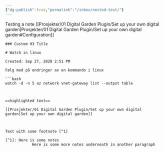 ```yaml
---
{"dg-publish":true,"permalink":"/inbox/nested-test/"}
---
```

Testing a note
[[Prosjekter/01 Digital Garden Plugin/Set up your own digital garden|Prosjekter/01 Digital Garden Plugin/Set up your own digital garden#Configuration]]

```transclusion
### Custom H3 Title

# Watch in linux

Created: Sep 27, 2020 2:51 PM

Følg med på endringer av en kommando i linux

```bash
watch -d -n 5 az network vnet-gateway list --output table
```
```


==highlighted text==

[[Prosjekter/01 Digital Garden Plugin/Set up your own digital garden|Set up your own digital garden]]



Text with some footnote [^1] 

[^1]: Here is some notes
			Here is some more notes underneath in another paragraph
			